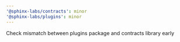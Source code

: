 ```yaml
---
'@sphinx-labs/contracts': minor
'@sphinx-labs/plugins': minor
---
```


Check mismatch between plugins package and contracts library early
